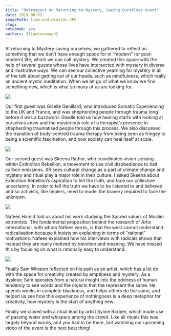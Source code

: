 ```yaml
---
title: "Retrospect on Returning to Mystery, Saving Ourselves event"
date: 2019-06-02
imagePath: liam-and-winston.JPG
slug:
notebook: yes
authors: [liamkavanagh]
---
```

At returning to Mystery saving ourselves, we gathered to reflect on something that we don’t have enough space for in “modern” (or post-modern) life, which we can call mystery. We created this space with the help of several guests whose lives have intersected with mystery in diverse and lllustrative ways. We can see our collective yearning for mystery in all of the talk about getting out of our heads, such as mindfulness, which really an ancient mystic meditation. When we let go of what we know we find something new, which is what so many of us are looking for.

<img src="/images/giselle.png">



Our first guest was Giselle Genillard, who introduced Somatic Experiencing to the UK and France, and was shepherding people through trauma long before it was a buzzword. Giselle told us how healing starts with looking at ourselves anew and the mysterious role of a therapist’s presence in shepherding traumatised people through this process. We also discussed the transition of body-centred trauma therapy from being seen as fringey to being a scientific fascination, and how society can heal itself at scale.

<img src="/images/giselle-skeena.jpg">

Our second guest was Skeena Rathor, who coordinates vision sensing within Extinction Rebellion, a movement to use civil disobedience to halt carbon emissions. XR sees cultural change as a part of climate change and mystery and ritual play a major role in their culture. I asked Skeena about Extinction Rebellion’s aspiration to tell the truth, and face our collective uncertainty. In order to tell the truth we have to be listened to and believed and so activists, like healers, need to model the bravery required to face the unknown.

<img src="/images/liam-an-nafees.JPG">


Nafees Hamid told us about his work studying the Sacred values of Muslim extremists. The fundamental proposition behind the research of Artis international, with whom Nafees works, is that the west cannot understand radicalisation because it insists on explaining in terms of “rational” motivations. Nafees explained how his interviews with radicals shows that instead they are really motived by devotion and meaning. We have missed this by focusing on what is rationally easy to understand.

<img src="/images/liam-and-winston.JPG">


Finally Sam Winston reflected on his path as an artist, which has a lot do with the space for creativity created by emptiness and mystery. As a dyslexic Sam operates from a natural insight into the oddness of human tendency to see words and the objects that the represent the same. He spends weeks in complete blackness, and helps others do the same, and helped us see how this experience of nothingness is a deep metaphor for creativity, how mystery is the start of anything new.



Finally we closed with a ritual lead by artist Sylvie Barbier, which made use of passing water and whispers among the crowd. Like all rituals this was largely beyond words, and you had to be there, but watching our upcoming video of the event is the next best thing!
